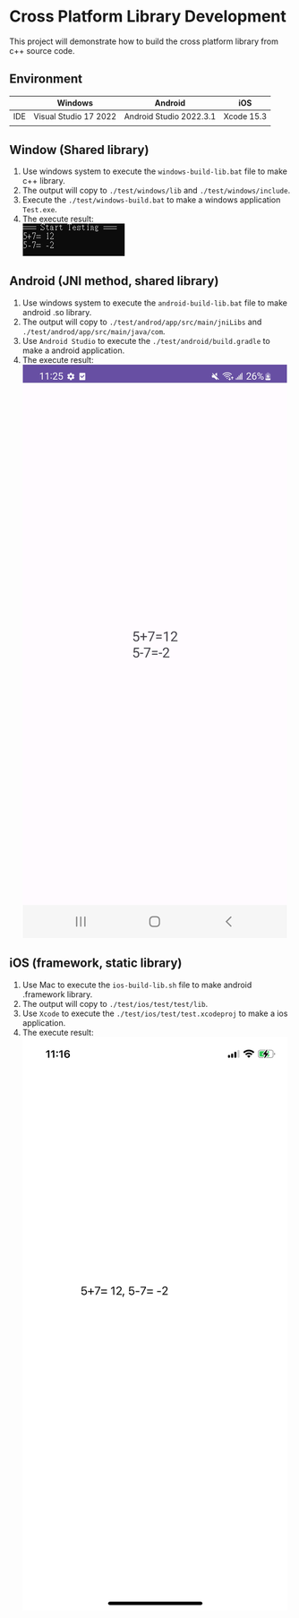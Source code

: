 # Cross Platform Library Development
This project will demonstrate how to build the cross platform library from c++ source code.

## Environment
||Windows|Android|iOS|
|-|-|-|-|
|IDE|Visual Studio 17 2022|Android Studio 2022.3.1|Xcode 15.3|
||||


## Window (Shared library)
1. Use windows system to execute the `windows-build-lib.bat` file to make c++ library.
2. The output will copy to `./test/windows/lib` and  `./test/windows/include`.
3. Execute the `./test/windows-build.bat` to make a windows application `Test.exe`.
4. The execute result:  
![image info](./img/windows.PNG)

## Android (JNI method, shared library)
1. Use windows system to execute the `android-build-lib.bat` file to make android .so library.
2. The output will copy to `./test/androd/app/src/main/jniLibs` and  `./test/androd/app/src/main/java/com`.
3. Use `Android Studio` to execute the `./test/android/build.gradle` to make a android application.
4. The execute result:  
![image info](./img/android.jpg)

## iOS (framework, static library)
1. Use Mac to execute the `ios-build-lib.sh` file to make android .framework library.
2. The output will copy to `./test/ios/test/test/lib`.
3. Use `Xcode` to execute the `./test/ios/test/test.xcodeproj` to make a ios application.
4. The execute result:  
![image info](./img/ios.png)